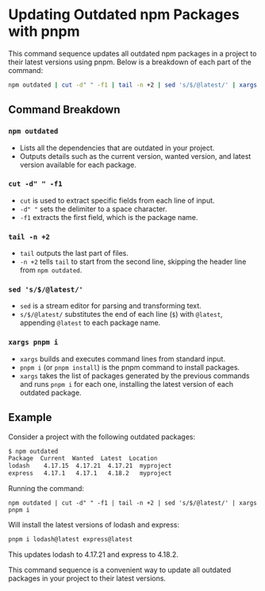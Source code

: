 # Updating Outdated npm Packages with pnpm

This command sequence updates all outdated npm packages in a project to their latest versions using pnpm. Below is a breakdown of each part of the command:

```sh
npm outdated | cut -d" " -f1 | tail -n +2 | sed 's/$/@latest/' | xargs pnpm i
```

## Command Breakdown

### `npm outdated`
- Lists all the dependencies that are outdated in your project.
- Outputs details such as the current version, wanted version, and latest version available for each package.

### `cut -d" " -f1`
- `cut` is used to extract specific fields from each line of input.
- `-d" "` sets the delimiter to a space character.
- `-f1` extracts the first field, which is the package name.

### `tail -n +2`
- `tail` outputs the last part of files.
- `-n +2` tells `tail` to start from the second line, skipping the header line from `npm outdated`.

### `sed 's/$/@latest/'`
- `sed` is a stream editor for parsing and transforming text.
- `s/$/@latest/` substitutes the end of each line (`$`) with `@latest`, appending `@latest` to each package name.

### `xargs pnpm i`
- `xargs` builds and executes command lines from standard input.
- `pnpm i` (or `pnpm install`) is the pnpm command to install packages.
- `xargs` takes the list of packages generated by the previous commands and runs `pnpm i` for each one, installing the latest version of each outdated package.

## Example

Consider a project with the following outdated packages:

```sh
$ npm outdated
Package  Current  Wanted  Latest  Location
lodash    4.17.15  4.17.21  4.17.21  myproject
express   4.17.1   4.17.1   4.18.2   myproject
```
Running the command:

```shell
npm outdated | cut -d" " -f1 | tail -n +2 | sed 's/$/@latest/' | xargs pnpm i
```

Will install the latest versions of lodash and express:

```sh
pnpm i lodash@latest express@latest
```

This updates lodash to 4.17.21 and express to 4.18.2.

This command sequence is a convenient way to update all outdated packages in your project to their latest versions.


